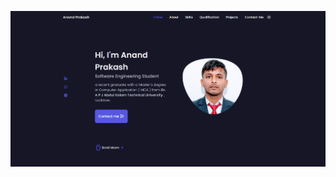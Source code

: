 

![portfolio](https://github.com/Anand-Prakash78/anand-portfolio/blob/main/static/img/portfolio.png)
